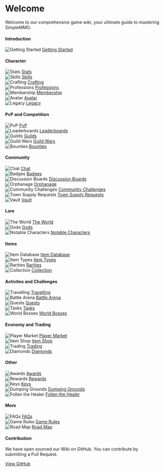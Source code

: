 # Welcome
Welcome to our comprehensive game wiki, your ultimate guide to mastering SimpleMMO.

<div class="grid grid-cols-1 sm:grid-cols-2 xl:grid-cols-4 gap-4 xl:gap-y-12 mt-4 home">
<div class="border-t border-neutral-800">

#### Introduction
![Getting Started](https://smmo-wiki.com/assets/icons/menu/getting_started.png) [Getting Started](/introduction/getting-started)

</div>

<div class="border-t border-neutral-800">

#### Character
![Stats](https://smmo-wiki.com/assets/icons/menu/strength.png) [Stats](/character/stats)\
![Skills](https://smmo-wiki.com/assets/icons/menu/fishing.png) [Skills](/character/skills)\
![Crafting](https://smmo-wiki.com/assets/icons/menu/crafting.png) [Crafting](/character/crafting)\
![Professions](https://smmo-wiki.com/assets/icons/menu/cooking.png) [Professions](/character/professions)\
![Membership](https://smmo-wiki.com/assets/icons/menu/membership.png) [Membership](/character/membership)\
![Avatar](https://smmo-wiki.com/assets/icons/menu/avatar.png) [Avatar](/character/avatar)\
![Legacy](https://smmo-wiki.com/assets/icons/menu/legacy.png) [Legacy](/character/legacy)


</div>
<div class="border-t border-neutral-800">

#### PvP and Competition
![PvP](https://smmo-wiki.com/assets/icons/menu/pvp.png) [PvP](/pvp-and-competition/pvp)\
![Leaderboards](https://smmo-wiki.com/assets/icons/menu/leaderboards.png) [Leaderboards](/pvp-and-competition/leaderboards)\
![Guilds](https://smmo-wiki.com/assets/icons/menu/guilds.png) [Guilds](/pvp-and-competition/guilds)\
![Guild Wars](https://smmo-wiki.com/assets/icons/menu/guild_wars.png) [Guild Wars](/pvp-and-competition/guild-wars)\
![Bounties](https://smmo-wiki.com/assets/icons/menu/bounties.png) [Bounties](/pvp-and-competition/bounties)


</div>
<div class="border-t border-neutral-800">
  
#### Community
![Chat](https://smmo-wiki.com/assets/icons/menu/chat.png) [Chat](/community/chat)\
![Badges](https://smmo-wiki.com/assets/icons/menu/badges.png) [Badges](/community/badges)\
![Discussion Boards](https://smmo-wiki.com/assets/icons/menu/discussion_boards.png) [Discussion Boards](/community/discussion-boards)\
![Orphanage](https://smmo-wiki.com/assets/icons/menu/orphanage.png) [Orphanage](/community/orphanage)\
![Community Challenges](https://smmo-wiki.com/assets/icons/menu/community_challenges.png) [Community Challenges](/community/community-challenges)\
![Town Supply Requests](https://smmo-wiki.com/assets/icons/menu/town_supply_requests.png) [Town Supply Requests](/community/town-supply-requests)\
![Vault](https://smmo-wiki.com/assets/icons/menu/vault.png) [Vault](/community/vault)

</div>
<div class="border-t border-neutral-800">

#### Lore
![The World](https://smmo-wiki.com/assets/icons/menu/world.png) [The World](/lore/the-world)\
![Gods](https://smmo-wiki.com/assets/icons/menu/gods.png) [Gods](/lore/gods)\
![Notable Characters](https://smmo-wiki.com/assets/icons/menu/mahol.png) [Notable Characters](/lore/notable-characters)

</div>
<div class="border-t border-neutral-800">

#### Items
![Item Database](https://smmo-wiki.com/assets/icons/menu/item_database.png) [Item Database](https://smmo-db.com)\
![Item Types](https://smmo-wiki.com/assets/icons/menu/item_types.png) [Item Types](/items/item-types)\
![Rarities](https://smmo-wiki.com/assets/icons/menu/rarities.png) [Rarities](/items/rarities)\
![Collection](https://smmo-wiki.com/assets/icons/menu/collection.png) [Collection](/items/collection)

</div>
<div class="border-t border-neutral-800">

#### Activites and Challenges
![Travelling](https://smmo-wiki.com/assets/icons/menu/travelling.png) [Travelling](/activities-and-challenges/travelling)\
![Battle Arena](https://smmo-wiki.com/assets/icons/menu/arena.png) [Battle Arena](/activities-and-challenges/battle-arena)\
![Quests](https://smmo-wiki.com/assets/icons/menu/quests.png) [Quests](/activities-and-challenges/quests)\
![Tasks](https://smmo-wiki.com/assets/icons/menu/tasks.png) [Tasks](/activities-and-challenges/tasks)\
![World Bosses](https://smmo-wiki.com/assets/icons/menu/world_boss.png) [World Bosses](/activities-and-challenges/world-bosses)

</div>
<div class="border-t border-neutral-800">

#### Economy and Trading
![Player Market](https://smmo-wiki.com/assets/icons/menu/coins.png) [Player Market](/economy-and-trading/player-market)\
![Item Shop](https://smmo-wiki.com/assets/icons/menu/gold.png) [Item Shop](/economy-and-trading/item-shop)\
![Trading](https://smmo-wiki.com/assets/icons/menu/trading.png) [Trading](/economy-and-trading/trading)\
![Diamonds](https://smmo-wiki.com/assets/icons/menu/diamond.png) [Diamonds](/economy-and-trading/diamonds)

</div>
<div class="border-t border-neutral-800">
  
#### Other
![Awards](https://smmo-wiki.com/assets/icons/menu/awards.png) [Awards](/other/awards)\
![Rewards](https://smmo-wiki.com/assets/icons/menu/rewards.png) [Rewards](/other/rewards)\
![Keys](https://smmo-wiki.com/assets/icons/menu/keys.png) [Keys](/other/keys)\
![Dumping Grounds](https://smmo-wiki.com/assets/icons/menu/dumping_grounds.png) [Dumping Grounds](/other/dumping-grounds)\
![Follen the Healer](https://smmo-wiki.com/assets/icons/menu/healer.png) [Follen the Healer](/other/follen-the-healer)

</div>
<div class="border-t border-neutral-800">
  
#### More

![FAQs](https://smmo-wiki.com/assets/icons/menu/book3.png) [FAQs](/more/faqs)\
![Game Rules](https://smmo-wiki.com/assets/icons/menu/book5.png) [Game Rules](/more/game-rules)\
![Road Map](https://smmo-wiki.com/assets/icons/menu/road_map.png) [Road Map](https://trello.com/b/XEzvjZVd/simplemmo-public-roadmap)

</div>
<div class="xl:col-span-2 border-t border-neutral-800">

#### Contribution

We have open sourced our Wiki on GitHub. You can contribute by submitting a Pull Request.

[View GitHub](https://github.com/ImY0mu/smmo-wiki-resources)

</div>
</div>

















